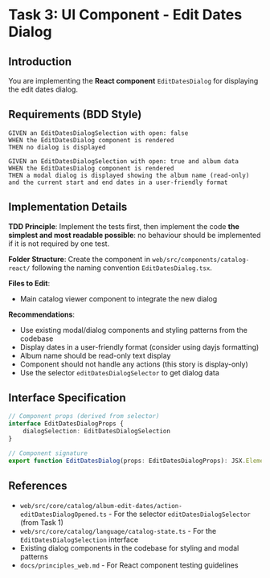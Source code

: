 # Task 3: UI Component - Edit Dates Dialog

## Introduction
You are implementing the **React component** `EditDatesDialog` for displaying the edit dates dialog.

## Requirements (BDD Style)

```
GIVEN an EditDatesDialogSelection with open: false
WHEN the EditDatesDialog component is rendered
THEN no dialog is displayed

GIVEN an EditDatesDialogSelection with open: true and album data
WHEN the EditDatesDialog component is rendered
THEN a modal dialog is displayed showing the album name (read-only) and the current start and end dates in a user-friendly format
```

## Implementation Details

**TDD Principle**: Implement the tests first, then implement the code **the simplest and most readable possible**: no behaviour should be implemented if it is not required by one test.

**Folder Structure**: Create the component in `web/src/components/catalog-react/` following the naming convention `EditDatesDialog.tsx`.

**Files to Edit**:
- Main catalog viewer component to integrate the new dialog

**Recommendations**:
- Use existing modal/dialog components and styling patterns from the codebase
- Display dates in a user-friendly format (consider using dayjs formatting)
- Album name should be read-only text display
- Component should not handle any actions (this story is display-only)
- Use the selector `editDatesDialogSelector` to get dialog data

## Interface Specification

```typescript
// Component props (derived from selector)
interface EditDatesDialogProps {
    dialogSelection: EditDatesDialogSelection
}

// Component signature
export function EditDatesDialog(props: EditDatesDialogProps): JSX.Element
```

## References

- `web/src/core/catalog/album-edit-dates/action-editDatesDialogOpened.ts` - For the selector `editDatesDialogSelector` (from Task 1)
- `web/src/core/catalog/language/catalog-state.ts` - For the `EditDatesDialogSelection` interface
- Existing dialog components in the codebase for styling and modal patterns
- `docs/principles_web.md` - For React component testing guidelines
